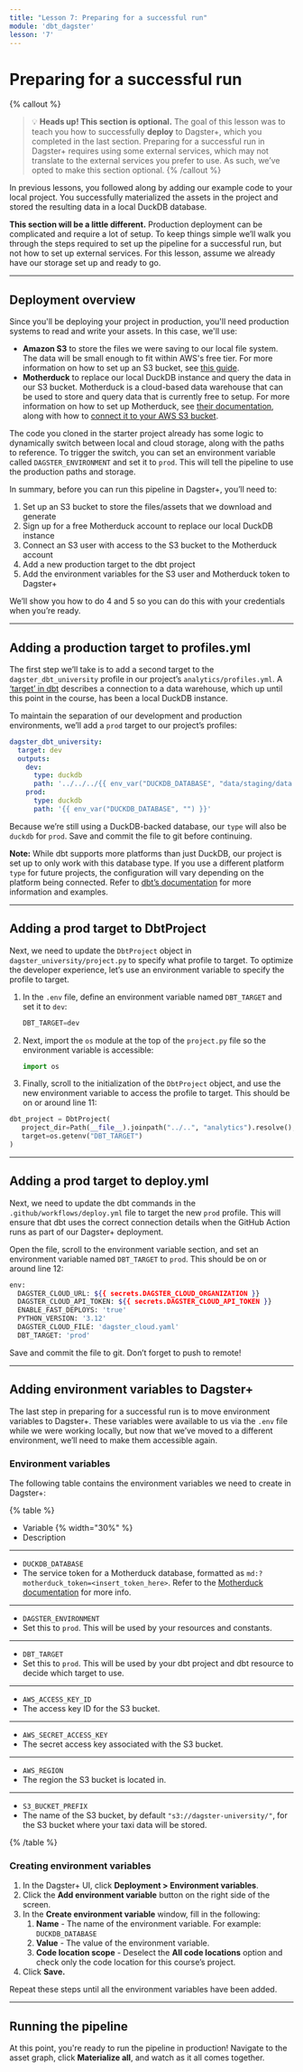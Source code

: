 ```yaml
---
title: "Lesson 7: Preparing for a successful run"
module: 'dbt_dagster'
lesson: '7'
---
```


# Preparing for a successful run

{% callout %}
>💡 **Heads up! This section is optional.** The goal of this lesson was to teach you how to successfully **deploy** to Dagster+, which you completed in the last section. Preparing for a successful run in Dagster+ requires using some external services, which may not translate to the external services you prefer to use. As such, we’ve opted to make this section optional.
{% /callout %}

In previous lessons, you followed along by adding our example code to your local project. You successfully materialized the assets in the project and stored the resulting data in a local DuckDB database.

**This section will be a little different.** Production deployment can be complicated and require a lot of setup. To keep things simple we’ll walk you through the steps required to set up the pipeline for a successful run, but not how to set up external services. For this lesson, assume we already have our storage set up and ready to go.

---

## Deployment overview

Since you'll be deploying your project in production, you'll need production systems to read and write your assets. In this case, we'll use:

- **Amazon S3** to store the files we were saving to our local file system. The data will be small enough to fit within AWS's free tier. For more information on how to set up an S3 bucket, see [this guide](https://www.gormanalysis.com/blog/connecting-to-aws-s3-with-python/).
- **Motherduck** to replace our local DuckDB instance and query the data in our S3 bucket. Motherduck is a cloud-based data warehouse that can be used to store and query data that is currently free to setup. For more information on how to set up Motherduck, see [their documentation](https://motherduck.com/docs/getting-started), along with how to [connect it to your AWS S3 bucket](https://motherduck.com/docs/integrations/amazon-s3).

The code you cloned in the starter project already has some logic to dynamically switch between local and cloud storage, along with the paths to reference. To trigger the switch, you can set an environment variable called `DAGSTER_ENVIRONMENT` and set it to `prod`. This will tell the pipeline to use the production paths and storage.

In summary, before you can run this pipeline in Dagster+, you’ll need to:

1. Set up an S3 bucket to store the files/assets that we download and generate
2. Sign up for a free Motherduck account to replace our local DuckDB instance
3. Connect an S3 user with access to the S3 bucket to the Motherduck account
4. Add a new production target to the dbt project
5. Add the environment variables for the S3 user and Motherduck token to Dagster+

We’ll show you how to do 4 and 5 so you can do this with your credentials when you’re ready.

---

## Adding a production target to profiles.yml

The first step we’ll take is to add a second target to the `dagster_dbt_university` profile in our project’s `analytics/profiles.yml`. A [‘target’ in dbt](https://docs.getdbt.com/docs/core/connect-data-platform/connection-profiles#understanding-targets-in-profiles) describes a connection to a data warehouse, which up until this point in the course, has been a local DuckDB instance.

To maintain the separation of our development and production environments, we’ll add a `prod` target to our project’s profiles:

```yaml
dagster_dbt_university:
  target: dev
  outputs:
    dev:
      type: duckdb
      path: '../../../{{ env_var("DUCKDB_DATABASE", "data/staging/data.duckdb") }}'
    prod:
      type: duckdb
      path: '{{ env_var("DUCKDB_DATABASE", "") }}'
```

Because we’re still using a DuckDB-backed database, our `type` will also be `duckdb` for `prod`. Save and commit the file to git before continuing.

**Note:** While dbt supports more platforms than just DuckDB, our project is set up to only work with this database type. If you use a different platform `type` for future projects, the configuration will vary depending on the platform being connected. Refer to [dbt’s documentation](https://docs.getdbt.com/docs/supported-data-platforms) for more information and examples.

---

## Adding a prod target to DbtProject

Next, we need to update the `DbtProject` object in `dagster_university/project.py` to specify what profile to target. To optimize the developer experience, let’s use an environment variable to specify the profile to target.

1. In the `.env` file, define an environment variable named `DBT_TARGET` and set it to `dev`:

   ```python
   DBT_TARGET=dev
   ```

2. Next, import the `os` module at the top of the `project.py` file so the environment variable is accessible:

   ```python
   import os
   ```

3. Finally, scroll to the initialization of the `DbtProject` object, and use the new environment variable to access the profile to target. This should be on or around line 11:

```python
dbt_project = DbtProject(
   project_dir=Path(__file__).joinpath("../..", "analytics").resolve(),
   target=os.getenv("DBT_TARGET")
)
```

---

## Adding a prod target to deploy.yml

Next, we need to update the dbt commands in the `.github/workflows/deploy.yml` file to target the new `prod` profile. This will ensure that dbt uses the correct connection details when the GitHub Action runs as part of our Dagster+ deployment.

Open the file, scroll to the environment variable section, and set an environment variable named `DBT_TARGET` to `prod`. This should be on or around line 12:

```bash
env:
  DAGSTER_CLOUD_URL: ${{ secrets.DAGSTER_CLOUD_ORGANIZATION }}
  DAGSTER_CLOUD_API_TOKEN: ${{ secrets.DAGSTER_CLOUD_API_TOKEN }}
  ENABLE_FAST_DEPLOYS: 'true'
  PYTHON_VERSION: '3.12'
  DAGSTER_CLOUD_FILE: 'dagster_cloud.yaml'
  DBT_TARGET: 'prod'
```

Save and commit the file to git. Don’t forget to push to remote!

---

## Adding environment variables to Dagster+

The last step in preparing for a successful run is to move environment variables to Dagster+. These variables were available to us via the `.env` file while we were working locally, but now that we’ve moved to a different environment, we’ll need to make them accessible again.

### Environment variables

The following table contains the environment variables we need to create in Dagster+:

{% table %}

- Variable {% width="30%" %}
- Description

---

- `DUCKDB_DATABASE`
- The service token for a Motherduck database, formatted as `md:?motherduck_token=<insert_token_here>`. Refer to the [Motherduck documentation](https://motherduck.com/docs/authenticating-to-motherduck/#authentication-using-a-service-token) for more info.

---

- `DAGSTER_ENVIRONMENT`
- Set this to `prod`. This will be used by your resources and constants.

---

- `DBT_TARGET`
- Set this to `prod`. This will be used by your dbt project and dbt resource to decide which target to use.

---

- `AWS_ACCESS_KEY_ID`
- The access key ID for the S3 bucket.

---

- `AWS_SECRET_ACCESS_KEY`
- The secret access key associated with the S3 bucket.

---

- `AWS_REGION`
- The region the S3 bucket is located in.

---

- `S3_BUCKET_PREFIX`
- The name of the S3 bucket, by default `"s3://dagster-university/"`, for the S3 bucket where your taxi data will be stored.

{% /table %}

### Creating environment variables

1. In the Dagster+ UI, click **Deployment > Environment variables**.
2. Click the **Add environment variable** button on the right side of the screen.
3. In the **Create environment variable** window, fill in the following:
    1. **Name** - The name of the environment variable. For example: `DUCKDB_DATABASE`
    2. **Value** - The value of the environment variable.
    3. **Code location scope**  - Deselect the **All code locations** option and check only the code location for this course’s project.
4. Click **Save.**

Repeat these steps until all the environment variables have been added.

---

## Running the pipeline

At this point, you're ready to run the pipeline in production! Navigate to the asset graph, click **Materialize all**, and watch as it all comes together.